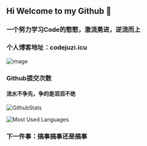 ## Hi Welcome to my Github 👋

### 一个努力学习Code的憨憨，激流勇进，逆流而上

### 个人博客地址：codejuzi.icu

![image](https://user-images.githubusercontent.com/84832795/212478754-bb2b6468-c2ef-486b-ae8b-a79a0faf715d.png)
<br/>

### Github提交次数<br/>
#### 流水不争先，争的是滔滔不绝<br/>
![GithubStats](https://github-readme-stats.vercel.app/api?username=dingxinliang88&show_icons=true&theme=dark&count_private=true)
<!-- github使用语言 -->
![Most Used Languages](https://github-readme-stats.vercel.app/api/top-langs/?username=dingxinliang88&theme=dark&layout=compact)

### 下一件事：搞事搞事还是搞事
